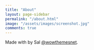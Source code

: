 ```yaml
---
title: "About"
layout: page-sidebar
permalink: "/about.html"
image: "/assets/images/screenshot.jpg"
comments: true
---
```


Made with <i class="fa fa-heart text-danger"></i> by Sal [@wowthemesnet](https://www.wowthemes.net/category/free-themes-templates/).


